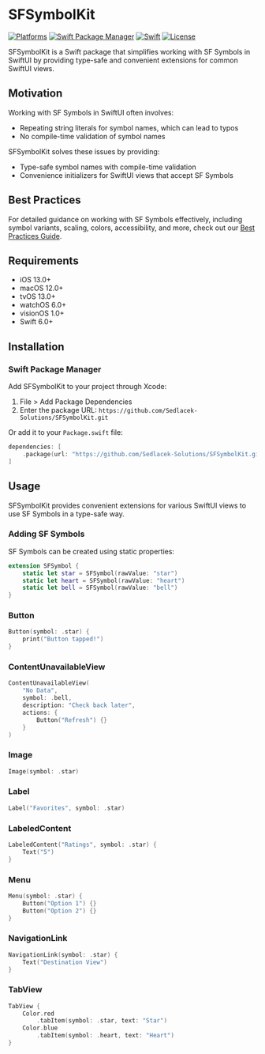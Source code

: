 # SFSymbolKit

[![Platforms](https://img.shields.io/badge/Platforms-iOS%2013%2B%20|%20macOS%2012%2B%20|%20tvOS%2013%2B%20|%20watchOS%206%2B%20|%20visionOS%201%2B-blue?style=flat-square)](https://developer.apple.com)
[![Swift Package Manager](https://img.shields.io/badge/Swift%20Package%20Manager-compatible-brightgreen?style=flat-square)](https://swift.org/package-manager)
[![Swift](https://img.shields.io/badge/Swift-6.0%2B-orange?style=flat-square)](https://swift.org)
[![License](https://img.shields.io/badge/License-MIT-lightgrey?style=flat-square)](LICENSE)


SFSymbolKit is a Swift package that simplifies working with SF Symbols in SwiftUI by providing type-safe and convenient extensions for common SwiftUI views.

## Motivation

Working with SF Symbols in SwiftUI often involves:
- Repeating string literals for symbol names, which can lead to typos
- No compile-time validation of symbol names

SFSymbolKit solves these issues by providing:
- Type-safe symbol names with compile-time validation
- Convenience initializers for SwiftUI views that accept SF Symbols

## Best Practices

For detailed guidance on working with SF Symbols effectively, including symbol variants, scaling, colors, accessibility, and more, check out our [Best Practices Guide](BEST_PRACTICES.md).

## Requirements
- iOS 13.0+
- macOS 12.0+
- tvOS 13.0+
- watchOS 6.0+
- visionOS 1.0+
- Swift 6.0+

## Installation

### Swift Package Manager

Add SFSymbolKit to your project through Xcode:
1. File > Add Package Dependencies
2. Enter the package URL: `https://github.com/Sedlacek-Solutions/SFSymbolKit.git`

Or add it to your `Package.swift` file:

```swift
dependencies: [
    .package(url: "https://github.com/Sedlacek-Solutions/SFSymbolKit.git", branch: "main")
]
```

## Usage

SFSymbolKit provides convenient extensions for various SwiftUI views to use SF Symbols in a type-safe way.

### Adding SF Symbols

SF Symbols can be created using static properties:

```swift
extension SFSymbol {
    static let star = SFSymbol(rawValue: "star")
    static let heart = SFSymbol(rawValue: "heart")
    static let bell = SFSymbol(rawValue: "bell")
}
```

### Button
```swift
Button(symbol: .star) {
    print("Button tapped!")
}
```

### ContentUnavailableView
```swift
ContentUnavailableView(
    "No Data",
    symbol: .bell,
    description: "Check back later",
    actions: {
        Button("Refresh") {}
    }
)
```

### Image
```swift
Image(symbol: .star)
```

### Label
```swift
Label("Favorites", symbol: .star)
```

### LabeledContent
```swift
LabeledContent("Ratings", symbol: .star) {
    Text("5")
}
```

### Menu
```swift
Menu(symbol: .star) {
    Button("Option 1") {}
    Button("Option 2") {}
}
```

### NavigationLink
```swift
NavigationLink(symbol: .star) {
    Text("Destination View")
}
```

### TabView
```swift
TabView {
    Color.red
        .tabItem(symbol: .star, text: "Star")
    Color.blue
        .tabItem(symbol: .heart, text: "Heart")
}
```

